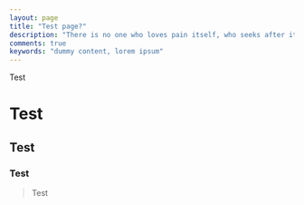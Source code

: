 ```yaml
---
layout: page
title: "Test page?"
description: "There is no one who loves pain itself, who seeks after it and wants to have it, simply because it is pain..."
comments: true
keywords: "dummy content, lorem ipsum"
---
```


Test

# Test 

## Test 

### Test 

> Test 